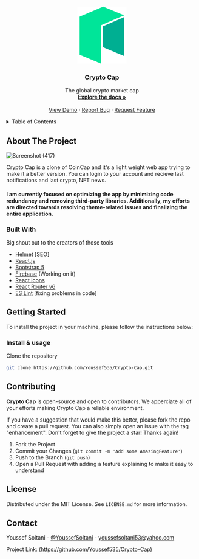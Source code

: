 <div id="top"></div>

<!-- PROJECT LOGO -->
<br />
<div align="center">

  <a href="https://github.com/Youssef535/Crypto-Cap">
    <img src="https://github.com/Youssef535/Crypto-Cap/blob/master/src/assets/images/logo.jpg" alt="Logo" width="130" height="150">
  </a>

  <h3 align="center">Crypto Cap</h3>

  <p align="center">
    The global crypto market cap
    <br />
    <a href="https://github.com/Youssef535/Crypto-Cap"><strong>Explore the docs »</strong></a>
    <br />
    <br />
    <a href="">View Demo</a>
    ·
    <a href='https://github.com/Youssef535/Crypto-Cap/issues'>Report Bug</a>
    ·
    <a href="https://github.com/Youssef535/Crypto-Cap/pulls">Request Feature</a>
  </p>
</div>

<!-- TABLE OF CONTENTS -->
<details>
  <summary>Table of Contents</summary>
  <ol>
    <li>
      <a href="#about-the-project">About The Project</a>
      <ul>
        <li><a href="#built-with">Built With</a></li>
      </ul>
    </li>
    <li>
      <a href="#structure">Structure</a>
    </li>
    <li>
      <a href="#getting-started">Getting Started</a>
      <ul>
        <li><a href="#installation">Installation & usage</a></li>
      </ul>
    </li>
    <li><a href="#contributing">Contributing</a></li>
    <li><a href="#license">License</a></li>
    <li><a href="#contact">Contact</a></li>
  </ol>
</details>

<!-- ABOUT THE PROJECT -->

## About The Project

![Screenshot (417)](https://user-images.githubusercontent.com/82522735/202430917-29623ee3-dcb3-48f4-acb3-24f2614e0eea.png)

Crypto Cap is a clone of CoinCap and it's a light weight web app trying to make it a better version.
You can login to your account and recieve last notifications and last crypto, NFT news. </br>
 #### I am currently focused on optimizing the app by minimizing code redundancy and removing third-party libraries. Additionally, my efforts are directed towards resolving theme-related issues and finalizing the entire application.
### Built With

Big shout out to the creators of those tools

- [Helmet](https://www.npmjs.com/package/react-helmet) [SEO]
- [React.js](https://reactjs.org/)
- [Bootstrap 5](https://react-bootstrap.netlify.app/)
- [Firebase](https://firebase.google.com) (Working on it)
- [React Icons](https://react-icons.github.io/)
- [React Router v6](https://reactrouter.com/)
- [ES Lint](https://eslint.org/) [fixing problems in code]

<!-- GETTING STARTED -->

## Getting Started

To install the project in your machine, please follow the instructions below:

### Install & usage

Clone the repository

```sh
git clone https://github.com/Youssef535/Crypto-Cap.git
```

<!-- CONTRIBUTING -->

## Contributing

**Crypto Cap** is open-source and open to contributors. We apperciate all of your efforts making Crypto Cap a reliable environment.

If you have a suggestion that would make this better, please fork the repo and create a pull request. You can also simply open an issue with the tag "enhancement".
Don't forget to give the project a star! Thanks again!

1. Fork the Project
2. Commit your Changes (`git commit -m 'Add some AmazingFeature'`)
3. Push to the Branch (`git push`)
4. Open a Pull Request with adding a feature explaining to make it easy to understand

<!-- LICENSE -->

## License

Distributed under the MIT License. See `LICENSE.md` for more information.

<!-- CONTACT -->

## Contact

Youssef Soltani - [@YoussefSoltani](https://twitter.com/Youssef60459694) - youssefsoltani53@yahoo.com

Project Link: [(https://github.com/Youssef535/Crypto-Cap)](https://github.com/Youssef535/Crypto-Cap)
